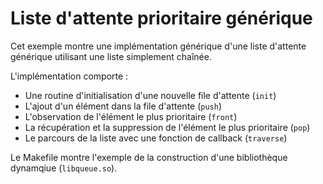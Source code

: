 # Liste d'attente prioritaire générique

Cet exemple montre une implémentation générique d'une liste d'attente générique utilisant une liste simplement chaînée.

L'implémentation comporte :

- Une routine d'initialisation d'une nouvelle file d'attente (`init`)
- L'ajout d'un élément dans la file d'attente (`push`)
- L'observation de l'élément le plus prioritaire (`front`)
- La récupération et la suppression de l'élément le plus prioritaire (`pop`)
- Le parcours de la liste avec une fonction de callback (`traverse`)

Le Makefile montre l'exemple de la construction d'une bibliothèque dynamqiue (`libqueue.so`).
